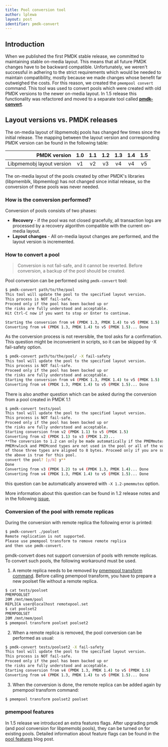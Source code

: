 ```yaml
---
title: Pool conversion tool
author: lplewa
layout: post
identifier: pmdk-convert
---
```


## Introduction

When we published the first PMDK stable release, we committed to maintaining
stable on-media layout. This means that all future PMDK
changes have to be backward compatible. Unfortunately, we weren't successful
in adhering to the strict requirements which would be needed to maintain
compatibility, mostly because we made changes whose benefit far outweighed
the costs. For this reason, we created the `pmempool convert` command. This tool was used to convert
pools which were created with old PMDK versions to the newer on-media layout.
In 1.5 release this functionality was refactored and moved to a separate tool
called [**pmdk-convert**](https://pmem.io/pmdk-convert/manpages/v1.5/pmdk-convert.1.html).

## Layout versions vs. PMDK releases

The on-media layout of libpmemobj pools has changed few times since the
initial release. The mapping between the layout version and corresponding PMDK
version can be found in the following table:

|              PMDK version | 1.0 | 1.1 | 1.2 | 1.3 | 1.4 | 1.5 |
|--------------------------:|:---:|:---:|:---:|:---:|:---:|:---:|
| Libpmemobj layout version |  v1 |  v2 |  v3 |  v4 |  v4 |  v5 |

The on-media layout of the pools created by other PMDK's libraries
(libpmemblk, libpmemlog) has not changed since initial release, so the
conversion of these pools was never needed.

### How is the conversion performed?

Conversion of pools consists of two phases:
- **Recovery** - if the pool was not closed gracefully,
all transaction logs are processed by a recovery algorithm compatible with the
current on-media layout.
- **Layout changes** - All on-media layout changes are performed, and the
layout version is incremented.

### How to convert a pool

> Conversion is not fail-safe, and it cannot
> be reverted. Before conversion, a backup of the pool should be created.

Pool conversion can be performed using `pmdk-convert` tool:

```bash
$ pmdk-convert path/to/the/pool
This tool will update the pool to the specified layout version.
This process is NOT fail-safe.
Proceed only if the pool has been backed up or
the risks are fully understood and acceptable.
Hit Ctrl-C now if you want to stop or Enter to continue.

Starting the conversion from v4 (PMDK 1.3, PMDK 1.4) to v5 (PMDK 1.5)
Converting from v4 (PMDK 1.3, PMDK 1.4) to v5 (PMDK 1.5)... Done
```

As the conversion process is not reversible, the tool asks for a confirmation.
This question might be inconvenient in scripts, so it can be skipped
by -X fail-safety option.

```bash
$ pmdk-convert path/to/the/pool/ -X fail-safety
This tool will update the pool to the specified layout version.
This process is NOT fail-safe.
Proceed only if the pool has been backed up or
the risks are fully understood and acceptable.
Starting the conversion from v4 (PMDK 1.3, PMDK 1.4) to v5 (PMDK 1.5)
Converting from v4 (PMDK 1.3, PMDK 1.4) to v5 (PMDK 1.5)... Done
```

There is also another question which can be asked during the conversion from
a pool created in PMDK 1.1

```bash
$ pmdk-convert tests/pool
This tool will update the pool to the specified layout version.
This process is NOT fail-safe.
Proceed only if the pool has been backed up or
the risks are fully understood and acceptable.
Starting conversion from v2 (PMDK 1.1) to v5 (PMDK 1.5)
Converting from v2 (PMDK 1.1) to v3 (PMDK 1.2)...
**The conversion to 1.2 can only be made automatically if the PMEMmutex,
PMEMrwlock and PMEMcond types are not used in the pool or all of the variables
of those three types are aligned to 8 bytes. Proceed only if you are sure that
the above is true for this pool.
convert the pool? [y/N] y**
Done
Converting from v3 (PMDK 1.2) to v4 (PMDK 1.3, PMDK 1.4)... Done
Converting from v4 (PMDK 1.3, PMDK 1.4) to v5 (PMDK 1.5)... Done
```
this question can be automatically answered with `-X 1.2-pmemmutex` option.

More information about this question can be found in 1.2 release notes and in
the following [issue](https://github.com/pmem/issues/issues/358),

### Conversion of the pool with remote replicas

During the conversion with remote replica the following error is printed:
```bash
$ pmdk-convert ./poolset
Remote replication is not supported.
Please use pmempool transform to remove remote replica
and then use pmdk-convert.
```
pmdk-convert does not support conversion of pools with remote replicas.
To convert such pools, the following workaround must be used.

1. A remote replica needs to be removed by [pmempool transform command](http://pmem.io/pmdk/manpages/linux/master/pmempool/pmempool-transform.1.html).
Before calling pmempool transform, you have to prepare a new poolset file
without a remote replica.
```bash
$ cat tests/poolset
PMEMPOOLSET
20M /mnt/mem/pool
REPLICA user@localhost remotepool.set
$ cat poolset2
PMEMPOOLSET
20M /mnt/mem/pool
$ pmempool transform poolset poolset2
```

2. When a remote replica is removed, the pool conversion can be
performed as usual:
```bash
$ pmdk-convert tests/poolset2 -X fail-safety
This tool will update the pool to the specified layout version.
This process is NOT fail-safe.
Proceed only if the pool has been backed up or
the risks are fully understood and acceptable.
Starting conversion from v4 (PMDK 1.3, PMDK 1.4) to v5 (PMDK 1.5)
Converting from v4 (PMDK 1.3, PMDK 1.4) to v5 (PMDK 1.5)... Done
```

3. When the conversion is done, the remote replica can be added again by
pmempool transform command:
```bash
$ pmempool transform poolset2 poolset
```

### pmempool features
In 1.5 release we introduced an extra features flags. After upgrading pmdk
(and pool conversion for libpmemobj pools), they can be turned on for
existing pools. Detailed information about feature flags can be found in
the [pool features](https://pmem.io/2018/12/05/pool-features.html) blog post.
